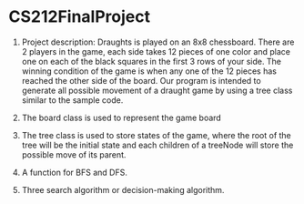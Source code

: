 # CS212FinalProject

1. Project description: Draughts is played on an 8x8 chessboard. There are 2 players in the game, each side takes 12 pieces of one color and place one on each of the black squares in the first 3 rows of your side. The winning condition of the game is when any one of the 12 pieces has reached the other side of the board. Our program is intended to generate all possible movement of a draught game by using a tree class similar to the sample code. 

2. The board class is used to represent the game board 

3. The tree class is used to store states of the game, where the root of the tree will be the initial state and each children of a  treeNode will store the possible move of its parent. 

4. A function for BFS and DFS.

5. Three search algorithm or decision-making algorithm. 
